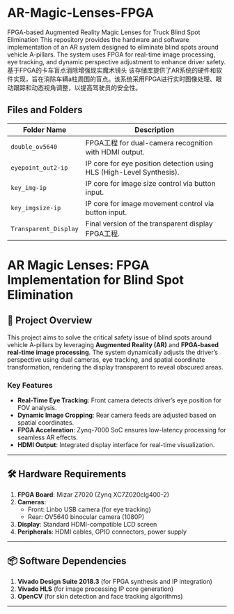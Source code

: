# AR-Magic-Lenses-FPGA
FPGA-based Augmented Reality Magic Lenses for Truck Blind Spot Elimination This repository provides the hardware and software implementation of an AR system designed to eliminate blind spots around vehicle A-pillars. The system uses FPGA for real-time image processing, eye tracking, and dynamic perspective adjustment to enhance driver safety.
基于FPGA的卡车盲点消除增强现实魔术镜头
该存储库提供了AR系统的硬件和软件实现，旨在消除车辆a柱周围的盲点。该系统采用FPGA进行实时图像处理、眼动跟踪和动态视角调整，以提高驾驶员的安全性。
## Files and Folders

| Folder Name           | Description                                                                 |
|-----------------------|-----------------------------------------------------------------------------|
| `double_ov5640`       | FPGA工程 for dual-camera recognition with HDMI output.                     |
| `eyepoint_out2-ip`    | IP core for eye position detection using HLS (High-Level Synthesis).       |
| `key_img-ip`          | IP core for image size control via button input.                           |
| `key_imgsize-ip`      | IP core for image movement control via button input.                       |
| `Transparent_Display` | Final version of the transparent display FPGA工程.                         |


# AR Magic Lenses: FPGA Implementation for Blind Spot Elimination

## 📖 Project Overview  
This project aims to solve the critical safety issue of blind spots around vehicle A-pillars by leveraging **Augmented Reality (AR)** and **FPGA-based real-time image processing**. The system dynamically adjusts the driver’s perspective using dual cameras, eye tracking, and spatial coordinate transformation, rendering the display transparent to reveal obscured areas.  

### Key Features  
- **Real-Time Eye Tracking**: Front camera detects driver’s eye position for FOV analysis.  
- **Dynamic Image Cropping**: Rear camera feeds are adjusted based on spatial coordinates.  
- **FPGA Acceleration**: Zynq-7000 SoC ensures low-latency processing for seamless AR effects.  
- **HDMI Output**: Integrated display interface for real-time visualization.  

---

## 🛠 Hardware Requirements  
1. **FPGA Board**: Mizar Z7020 (Zynq XC7Z020clg400-2)  
2. **Cameras**:  
   - Front: Linbo USB camera (for eye tracking)  
   - Rear: OV5640 binocular camera (1080P)  
3. **Display**: Standard HDMI-compatible LCD screen  
4. **Peripherals**: HDMI cables, GPIO connectors, power supply  

---

## 📦 Software Dependencies  
1. **Vivado Design Suite 2018.3** (for FPGA synthesis and IP integration)  
2. **Vivado HLS** (for image processing IP core generation)  
3. **OpenCV** (for skin detection and face tracking algorithms)  

---

 
